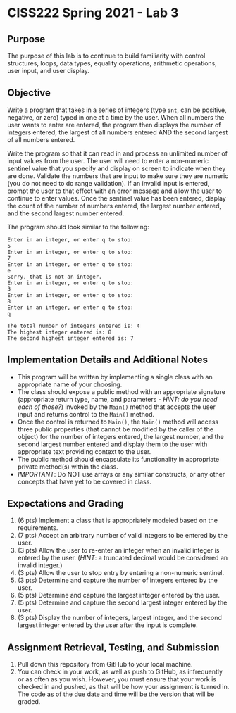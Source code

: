 # CISS222 Spring 2021 - Lab 3

## Purpose
The purpose of this lab is to continue to build familiarity with control structures, loops, data types, equality operations, arithmetic operations, user input, and user display.

## Objective
Write a program that takes in a series of integers (type `int`, can be positive, negative, or zero) typed in one at a time by the user. When all numbers the user wants to enter are entered, the program then displays the number of integers entered, the largest of all numbers entered AND the second largest of all numbers entered. 

Write the program so that it can read in and process an unlimited number of input values from the user. The user will need to enter a non-numeric sentinel value that you specify and display on screen to indicate when they are done. Validate the numbers that are input to make sure they are numeric (you do not need to do range validation). If an invalid input is entered, prompt the user to that effect with an error message and allow the user to continue to enter values. Once the sentinel value has been entered, display the count of the number of numbers entered, the largest number entered, and the second largest number entered.

The program should look similar to the following:

```
Enter in an integer, or enter q to stop:
5
Enter in an integer, or enter q to stop:
7
Enter in an integer, or enter q to stop:
e
Sorry, that is not an integer.
Enter in an integer, or enter q to stop:
3
Enter in an integer, or enter q to stop:
8
Enter in an integer, or enter q to stop:
q

The total number of integers entered is: 4
The highest integer entered is: 8
The second highest integer entered is: 7
```

## Implementation Details and Additional Notes

* This program will be written by implementing a single class with an appropriate name of your choosing. 
* The class should expose a public method with an appropriate signature (appropriate return type, name, and parameters - *HINT: do you need each of those?*) invoked by the `Main()` method that accepts the user input and returns control to the `Main()` method. 
* Once the control is returned to `Main()`, the `Main()` method will access three public properties (that cannot be modified by the caller of the object) for the number of integers entered, the largest number, and the second largest number entered and display them to the user with appropriate text providing context to the user.
 * The public method should encapsulate its functionality in appropriate private method(s) within the class.
 * *IMPORTANT*: Do NOT use arrays or any similar constructs, or any other concepts that have yet to be covered in class.

## Expectations and Grading
1. (6 pts) Implement a class that is appropriately modeled based on the requirements.
1. (7 pts) Accept an arbitrary number of valid integers to be entered by the user.
1. (3 pts) Allow the user to re-enter an integer when an invalid integer is entered by the user. (*HINT*: a truncated decimal would be considered an invalid integer.)
1. (3 pts) Allow the user to stop entry by entering a non-numeric sentinel.
1. (3 pts) Determine and capture the number of integers entered by the user.
1. (5 pts) Determine and capture the largest integer entered by the user.
1. (5 pts) Determine and capture the second largest integer entered by the user.
1. (3 pts) Display the number of integers, largest integer, and the second largest integer entered by the user after the input is complete.

## Assignment Retrieval, Testing, and Submission
1. Pull down this repository from GitHub to your local machine.
1. You can check in your work, as well as push to GitHub, as infrequently or as often as you wish. However, you must ensure that your work is checked in and pushed, as that will be how your assignment is turned in. The code as of the due date and time will be the version that will be graded.
